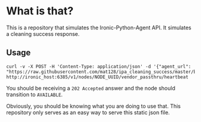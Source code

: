 What is that?
=============

This is a repository that simulates the Ironic-Python-Agent API. It simulates a cleaning success response.

Usage
-----

```
curl -v -X POST -H 'Content-Type: application/json' -d '{"agent_url": "https://raw.githubusercontent.com/mat128/ipa_cleaning_success/master/baremetal"}' http://ironic_host:6385/v1/nodes/NODE_UUID/vendor_passthru/heartbeat
```

You should be receiving a ```202 Accepted``` answer and the node should transition to ```AVAILABLE```.

Obviously, you should be knowing what you are doing to use that. This repository only serves as an easy way to serve this static json file.
